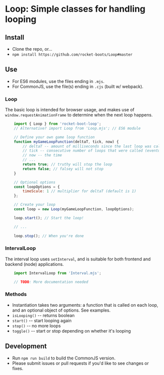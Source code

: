 # Loop: Simple classes for handling looping

## Install

* Clone the repo, or...
* `npm install https://github.com/rocket-boots/Loop#master`

## Use

- For ES6 modules, use the files ending in `.mjs`.
- For CommonJS, use the file(s) ending in `.cjs` (built w/ webpack).

### Loop

The basic loop is intended for browser usage, and makes use of `window.requestAnimationFrame` to determine when the next loop happens.

```javascript
	import { Loop } from 'rocket-boot-loop';
	// Alternative? import Loop from 'Loop.mjs'; // ES6 module

	// Define your own game loop function
	function myGameLoopFunction(deltaT, tick, now) {
		// deltaT -- amount of milliseconds since the last loop was called
		// tick -- consecutive number of loops that were called (eventually returns to 0)
		// now -- the time
		// ...
		return true; // truthy will stop the loop
		return false; // falsey will not stop
	}

	// Optional options
	const loopOptions = {
		timeScale: 1 // multiplier for deltaT (default is 1)
	};

	// Create your loop
	const loop = new Loop(myGameLoopFunction, loopOptions);

	loop.start(); // Start the loop!

	// ...
	
	loop.stop(); // When you're done
```

### IntervalLoop

The interval loop uses `setInterval`, and is suitable for both frontend and backend (node) applications.

```javascript
	import IntervalLoop from 'Interval.mjs';

	// TODO: More documentation needed
```

### Methods

- Instantiation takes two arguments: a function that is called on each loop, and an optional object of options. See examples.
- `isLooping()` -- returns boolean
- `start()` -- start looping again
- `stop()` -- no more loops
- `toggle()` -- start or stop depending on whether it's looping

## Development

- Run `npm run build` to build the CommonJS version.
- Please submit issues or pull requests if you'd like to see changes or fixes.
